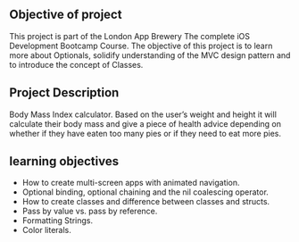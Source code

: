 

## Objective of project

This project is part of the London App Brewery The complete iOS Development Bootcamp Course. The objective of this project is to learn more about Optionals, solidify  understanding of the MVC design pattern and to introduce the concept of Classes.

## Project Description 
 Body Mass Index calculator. Based on the user’s weight and height it will calculate their body mass and give a piece of health advice depending on whether if they have eaten too many pies or if they need to eat more pies. 

## learning objectives

* How to create multi-screen apps with animated navigation.
* Optional binding, optional chaining and the nil coalescing operator.
* How to create classes and difference between classes and structs. 
* Pass by value vs. pass by reference. 
* Formatting Strings. 
* Color literals.




